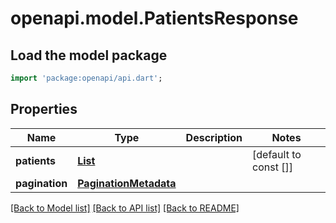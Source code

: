 # openapi.model.PatientsResponse

## Load the model package
```dart
import 'package:openapi/api.dart';
```

## Properties
Name | Type | Description | Notes
------------ | ------------- | ------------- | -------------
**patients** | [**List<Patient>**](Patient.md) |  | [default to const []]
**pagination** | [**PaginationMetadata**](PaginationMetadata.md) |  | 

[[Back to Model list]](../README.md#documentation-for-models) [[Back to API list]](../README.md#documentation-for-api-endpoints) [[Back to README]](../README.md)



